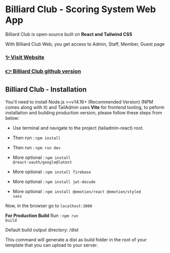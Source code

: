 # Billiard Club - Scoring System Web App

Billiard Club is open-source built on **React and Tailwind CSS**


With Billiard Club Web, you get access to Admin, Staff, Member, Guest page

### [✨ Visit Website]([Link](https://fe-web-ball-pooling.vercel.app/))


### [👉 Billiard Club github version](https://github.com/PhuocHuynh63/fe_web_ball_pooling.git)


## Billiard Club - Installation

You'll need to install Node.js >=v14.16+ (Recommended Version) (NPM comes along with it) and TailAdmin uses **Vite** for frontend tooling, to peform installation and building production version, please follow these steps from below:

- Use terminal and navigate to the project (tailadmin-react) root.

- Then run : <code>npm install</code>

- Then run : <code>npm run dev</code>

- More optional : <code>npm install @react-oauth/google@latest</code>

- More optional : <code>npm install firebase</code>

- More optional : <code>npm install jwt-decode</code>

- More optional : <code>npm install @emotion/react @emotion/styled sass</code>

Now, in the browser go to <code>localhost:3000</code>

**For Production Build**
Run : <code>npm run build</code>

Default build output directory: /dist

This command will generate a dist as build folder in the root of your template that you can upload to your server.
